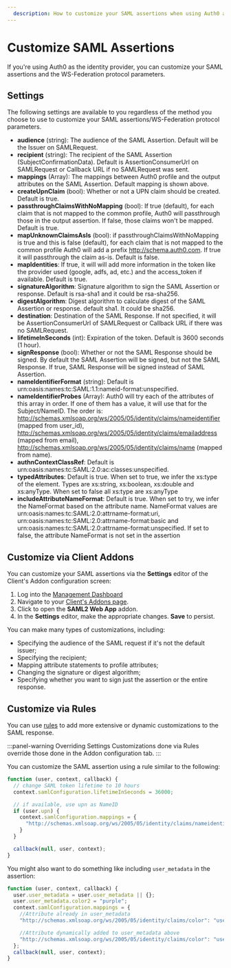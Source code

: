 ```yaml
---
  description: How to customize your SAML assertions when using Auth0 as the identity provider
---
```


# Customize SAML Assertions

If you're using Auth0 as the identity provider, you can customize your SAML assertions and the WS-Federation protocol parameters.

## Settings

The following settings are available to you regardless of the method you choose to use to customize your SAML assertions/WS-Federation protocol parameters.

* **audience** (string): The audience of the SAML Assertion. Default will be the Issuer on SAMLRequest.
* **recipient** (string): The recipient of the SAML Assertion (SubjectConfirmationData). Default is AssertionConsumerUrl on SAMLRequest or Callback URL if no SAMLRequest was sent.
* **mappings** (Array): The mappings between Auth0 profile and the output attributes on the SAML Assertion. Default mapping is shown above.
* **createUpnClaim** (bool): Whether or not a UPN claim should be created. Default is true.
* **passthroughClaimsWithNoMapping** (bool): If true (default), for each claim that is not mapped to the common profile, Auth0 will passthrough those in the output assertion. If false, those claims won't be mapped. Default is true.
* **mapUnknownClaimsAsIs** (bool): if passthroughClaimsWithNoMapping is true and this is false (default), for each claim that is not mapped to the common profile Auth0 will add a prefix http://schema.auth0.com. If true it will passthrough the claim as-is. Default is false.
* **mapIdentities**: If true, it will will add more information in the token like the provider used (google, adfs, ad, etc.) and the access_token if available. Default is true.
* **signatureAlgorithm**: Signature algorithm to sign the SAML Assertion or response. Default is rsa-sha1 and it could be rsa-sha256.
* **digestAlgorithm**: Digest algorithm to calculate digest of the SAML Assertion or response. default sha1. It could be sha256.
* **destination**: Destination of the SAML Response. If not specified, it will be AssertionConsumerUrl of SAMLRequest or Callback URL if there was no SAMLRequest.
* **lifetimeInSeconds** (int): Expiration of the token. Default is 3600 seconds (1 hour).
* **signResponse** (bool): Whether or not the SAML Response should be signed. By default the SAML Assertion will be signed, but not the SAML Response. If true, SAML Response will be signed instead of SAML Assertion.
* **nameIdentifierFormat** (string): Default is urn:oasis:names:tc:SAML:1.1:nameid-format:unspecified.
* **nameIdentifierProbes** (Array): Auth0 will try each of the attributes of this array in order. If one of them has a value, it will use that for the Subject/NameID. The order is: http://schemas.xmlsoap.org/ws/2005/05/identity/claims/nameidentifier (mapped from user_id), http://schemas.xmlsoap.org/ws/2005/05/identity/claims/emailaddress (mapped from email), http://schemas.xmlsoap.org/ws/2005/05/identity/claims/name (mapped from name).
* **authnContextClassRef**: Default is urn:oasis:names:tc:SAML:2.0:ac:classes:unspecified.
* **typedAttributes**: Default is true. When set to true, we infer the xs:type of the element. Types are xs:string, xs:boolean, xs:double and xs:anyType. When set to false all xs:type are xs:anyType
* **includeAttributeNameFormat**: Default is true. When set to try, we infer the NameFormat based on the attribute name. NameFormat values are urn:oasis:names:tc:SAML:2.0:attrname-format:uri, urn:oasis:names:tc:SAML:2.0:attrname-format:basic and urn:oasis:names:tc:SAML:2.0:attrname-format:unspecified. If set to false, the attribute NameFormat is not set in the assertion

## Customize via Client Addons

You can customize your SAML assertions via the **Settings** editor of the Client's Addon configuration screen:

1. Log into the [Management Dashboard](${manage_url})
2. Navigate to your [Client's Addons page](${manage_url}/#/clients/${account.clientId}/addons).
3. Click to open the **SAML2 Web App** addon.
4. In the **Settings** editor, make the appropriate changes. **Save** to persist.

You can make many types of customizations, including:

* Specifying the audience of the SAML request if it's not the default issuer;
* Specifying the recipient;
* Mapping attribute statements to profile attributes;
* Changing the signature or digest algorithm;
* Specifying whether you want to sign just the assertion or the entire response.

## Customize via Rules

You can use [rules](/rules) to add more extensive or dynamic customizations to the SAML response.

:::panel-warning Overriding Settings
Customizations done via Rules override those done in the Addon configuration tab.
:::

You can customize the SAML assertion using a rule similar to the following:

```js
function (user, context, callback) {
  // change SAML token lifetime to 10 hours
  context.samlConfiguration.lifetimeInSeconds = 36000;

  // if available, use upn as NameID
  if (user.upn) {
    context.samlConfiguration.mappings = {
      "http://schemas.xmlsoap.org/ws/2005/05/identity/claims/nameidentifier": "upn"
    }
  }

  callback(null, user, context);
}
```

You might also want to do something like including `user_metadata` in the assertion:

```js
function (user, context, callback) {
  user.user_metadata = user.user_metadata || {};
  user.user_metadata.color2 = "purple";
  context.samlConfiguration.mappings = {
    //Attribute already in user_metadata
    "http://schemas.xmlsoap.org/ws/2005/05/identity/claims/color": "user_metadata.color",

    //Attribute dynamically added to user_metadata above
    "http://schemas.xmlsoap.org/ws/2005/05/identity/claims/color": "user_metadata.color",
  };
  callback(null, user, context);
}
```
